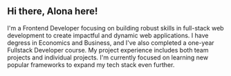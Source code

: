 ## Hi there, Alona here! 
I'm a Frontend Developer focusing on building robust skills in full-stack web development to create impactful and dynamic web applications. 
I have degress in Economics and Business, and I've also completed a one-year Fullstack Developer course. My project experience includes both team projects and individual projects. I'm currently focused on learning new popular frameworks to expand my tech stack even further. 
















<!--
**NZAlona/NZAlona** is a ✨ _special_ ✨ repository because its `README.md` (this file) appears on your GitHub profile.

Here are some ideas to get you started:

- 🔭 I’m currently working on ...
- 🌱 I’m currently learning ...
- 👯 I’m looking to collaborate on ...
- 🤔 I’m looking for help with ...
- 💬 Ask me about ...
- 📫 How to reach me: ...
- 😄 Pronouns: ...
- ⚡ Fun fact: ...
-->
